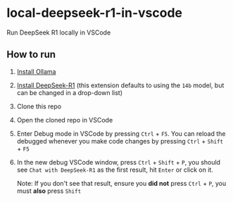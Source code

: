 # local-deepseek-r1-in-vscode
Run DeepSeek R1 locally in VSCode

## How to run
1. [Install Ollama](https://ollama.com/download)
1. [Install DeepSeek-R1](https://ollama.com/library/deepseek-r1) (this extension defaults to using the `14b` model, but can be changed in a drop-down list)
1. Clone this repo
1. Open the cloned repo in VSCode
1. Enter Debug mode in VSCode by pressing `Ctrl` + `F5`. You can reload the debugged whenever you make code changes by pressing `Ctrl` + `Shift` + `F5`
1. In the new debug VSCode window, press `Ctrl` + `Shift` + `P`, you should see `Chat with DeepSeek-R1` as the first result, hit `Enter` or click on it.

    Note: If you don't see that result, ensure you **did not** press `Ctrl` + `P`, you must **also** press `Shift`

